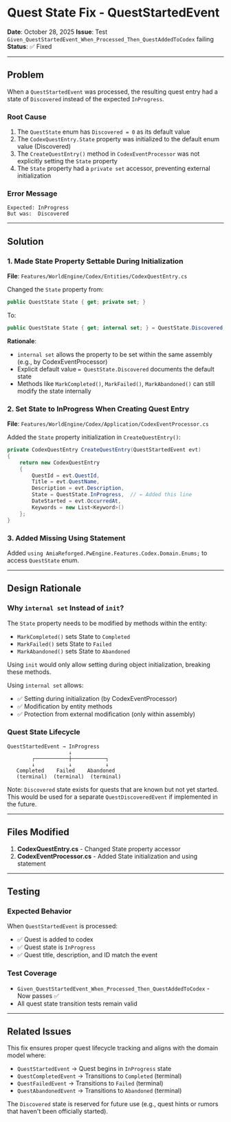 # Quest State Fix - QuestStartedEvent

**Date**: October 28, 2025
**Issue**: Test `Given_QuestStartedEvent_When_Processed_Then_QuestAddedToCodex` failing
**Status**: ✅ Fixed

---

## Problem

When a `QuestStartedEvent` was processed, the resulting quest entry had a state of `Discovered` instead of the expected `InProgress`.

### Root Cause

1. The `QuestState` enum has `Discovered = 0` as its default value
2. The `CodexQuestEntry.State` property was initialized to the default enum value (Discovered)
3. The `CreateQuestEntry()` method in `CodexEventProcessor` was not explicitly setting the `State` property
4. The `State` property had a `private set` accessor, preventing external initialization

### Error Message
```
Expected: InProgress
But was:  Discovered
```

---

## Solution

### 1. Made State Property Settable During Initialization

**File**: `Features/WorldEngine/Codex/Entities/CodexQuestEntry.cs`

Changed the `State` property from:
```csharp
public QuestState State { get; private set; }
```

To:
```csharp
public QuestState State { get; internal set; } = QuestState.Discovered;
```

**Rationale**:
- `internal set` allows the property to be set within the same assembly (e.g., by CodexEventProcessor)
- Explicit default value `= QuestState.Discovered` documents the default state
- Methods like `MarkCompleted()`, `MarkFailed()`, `MarkAbandoned()` can still modify the state internally

### 2. Set State to InProgress When Creating Quest Entry

**File**: `Features/WorldEngine/Codex/Application/CodexEventProcessor.cs`

Added the `State` property initialization in `CreateQuestEntry()`:
```csharp
private CodexQuestEntry CreateQuestEntry(QuestStartedEvent evt)
{
    return new CodexQuestEntry
    {
        QuestId = evt.QuestId,
        Title = evt.QuestName,
        Description = evt.Description,
        State = QuestState.InProgress,  // ← Added this line
        DateStarted = evt.OccurredAt,
        Keywords = new List<Keyword>()
    };
}
```

### 3. Added Missing Using Statement

Added `using AmiaReforged.PwEngine.Features.Codex.Domain.Enums;` to access `QuestState` enum.

---

## Design Rationale

### Why `internal set` Instead of `init`?

The `State` property needs to be modified by methods within the entity:
- `MarkCompleted()` sets State to `Completed`
- `MarkFailed()` sets State to `Failed`
- `MarkAbandoned()` sets State to `Abandoned`

Using `init` would only allow setting during object initialization, breaking these methods.

Using `internal set` allows:
- ✅ Setting during initialization (by CodexEventProcessor)
- ✅ Modification by entity methods
- ✅ Protection from external modification (only within assembly)

### Quest State Lifecycle

```
QuestStartedEvent → InProgress
                    ↓
        ┌───────────┼───────────┐
        ↓           ↓           ↓
   Completed    Failed    Abandoned
   (terminal)  (terminal)  (terminal)
```

Note: `Discovered` state exists for quests that are known but not yet started. This would be used for a separate `QuestDiscoveredEvent` if implemented in the future.

---

## Files Modified

1. **CodexQuestEntry.cs** - Changed State property accessor
2. **CodexEventProcessor.cs** - Added State initialization and using statement

---

## Testing

### Expected Behavior
When `QuestStartedEvent` is processed:
- ✅ Quest is added to codex
- ✅ Quest state is `InProgress`
- ✅ Quest title, description, and ID match the event

### Test Coverage
- `Given_QuestStartedEvent_When_Processed_Then_QuestAddedToCodex` - Now passes ✅
- All quest state transition tests remain valid

---

## Related Issues

This fix ensures proper quest lifecycle tracking and aligns with the domain model where:
- `QuestStartedEvent` → Quest begins in `InProgress` state
- `QuestCompletedEvent` → Transitions to `Completed` (terminal)
- `QuestFailedEvent` → Transitions to `Failed` (terminal)
- `QuestAbandonedEvent` → Transitions to `Abandoned` (terminal)

The `Discovered` state is reserved for future use (e.g., quest hints or rumors that haven't been officially started).

